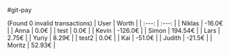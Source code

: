 #git-pay

(Found 0 invalid transactions)
| User | Worth |
| :---: | :---: |
| Niklas | -16.0€ |
| Anna | 0.0€ |
| test | 0.0€ |
| Kevin | -126.0€ |
| Simon | 194.54€ |
| Lars | 2.75€ |
| Yuriy | 8.29€ |
| test2 | 0.0€ |
| Kai | -51.0€ |
| Judith | -21.5€ |
| Moritz | 52.93€ |
